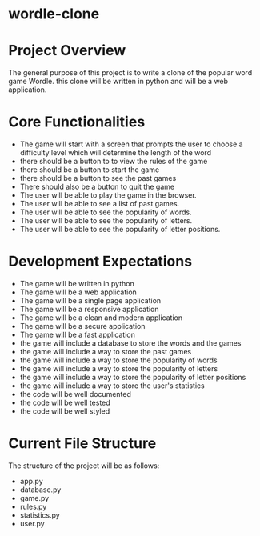 # wordle-clone

# Project Overview
The general purpose of this project is to write a clone of the popular word game Wordle. this clone will be written in python and will be a web application.

# Core Functionalities
* The game will start with a screen that prompts the user to choose a difficulty level which will determine the length of the word
* there should be a button to to view the rules of the game
* there should be a button to start the game
* there should be a button to see the past games
* There should also be a button to quit the game
* The user will be able to play the game in the browser.
* The user will be able to see a list of past games.
* The user will be able to see the popularity of words.
* The user will be able to see the popularity of letters.
* The user will be able to see the popularity of letter positions.

# Development Expectations
* The game will be written in python
* The game will be a web application
* The game will be a single page application
* The game will be a responsive application
* The game will be a clean and modern application
* The game will be a secure application
* The game will be a fast application
* the game will include a database to store the words and the games
* the game will include a way to store the past games
* the game will include a way to store the popularity of words
* the game will include a way to store the popularity of letters
* the game will include a way to store the popularity of letter positions
* the game will include a way to store the user's statistics
* the code will be well documented
* the code will be well tested
* the code will be well styled

# Current File Structure
The structure of the project will be as follows:
* app.py
* database.py
* game.py
* rules.py
* statistics.py
* user.py

